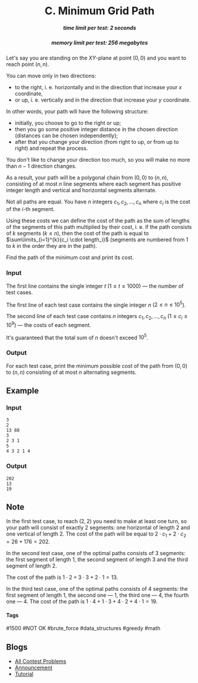<h1 style='text-align: center;'> C. Minimum Grid Path</h1>

<h5 style='text-align: center;'>time limit per test: 2 seconds</h5>
<h5 style='text-align: center;'>memory limit per test: 256 megabytes</h5>

Let's say you are standing on the $XY$-plane at point $(0, 0)$ and you want to reach point $(n, n)$.

You can move only in two directions: 

* to the right, i. e. horizontally and in the direction that increase your $x$ coordinate,
* or up, i. e. vertically and in the direction that increase your $y$ coordinate.

In other words, your path will have the following structure: 

* initially, you choose to go to the right or up;
* then you go some positive integer distance in the chosen direction (distances can be chosen independently);
* after that you change your direction (from right to up, or from up to right) and repeat the process.

You don't like to change your direction too much, so you will make no more than $n - 1$ direction changes.

As a result, your path will be a polygonal chain from $(0, 0)$ to $(n, n)$, consisting of at most $n$ line segments where each segment has positive integer length and vertical and horizontal segments alternate.

Not all paths are equal. You have $n$ integers $c_1, c_2, \dots, c_n$ where $c_i$ is the cost of the $i$-th segment.

Using these costs we can define the cost of the path as the sum of lengths of the segments of this path multiplied by their cost, i. e. if the path consists of $k$ segments ($k \le n$), then the cost of the path is equal to $\sum\limits_{i=1}^{k}{c_i \cdot length_i}$ (segments are numbered from $1$ to $k$ in the order they are in the path).

Find the path of the minimum cost and print its cost.

### Input

The first line contains the single integer $t$ ($1 \le t \le 1000$) — the number of test cases.

The first line of each test case contains the single integer $n$ ($2 \le n \le 10^5$).

The second line of each test case contains $n$ integers $c_1, c_2, \dots, c_n$ ($1 \le c_i \le 10^9$) — the costs of each segment.

It's guaranteed that the total sum of $n$ doesn't exceed $10^5$.

### Output

For each test case, print the minimum possible cost of the path from $(0, 0)$ to $(n, n)$ consisting of at most $n$ alternating segments.

## Example

### Input


```text
3
2
13 88
3
2 3 1
5
4 3 2 1 4
```
### Output


```text
202
13
19
```
## Note

In the first test case, to reach $(2, 2)$ you need to make at least one turn, so your path will consist of exactly $2$ segments: one horizontal of length $2$ and one vertical of length $2$. The cost of the path will be equal to $2 \cdot c_1 + 2 \cdot c_2 = 26 + 176 = 202$.

In the second test case, one of the optimal paths consists of $3$ segments: the first segment of length $1$, the second segment of length $3$ and the third segment of length $2$.

The cost of the path is $1 \cdot 2 + 3 \cdot 3 + 2 \cdot 1 = 13$.

In the third test case, one of the optimal paths consists of $4$ segments: the first segment of length $1$, the second one — $1$, the third one — $4$, the fourth one — $4$. The cost of the path is $1 \cdot 4 + 1 \cdot 3 + 4 \cdot 2 + 4 \cdot 1 = 19$.



#### Tags 

#1500 #NOT OK #brute_force #data_structures #greedy #math 

## Blogs
- [All Contest Problems](../Educational_Codeforces_Round_106_(Rated_for_Div._2).md)
- [Announcement](../blogs/Announcement.md)
- [Tutorial](../blogs/Tutorial.md)
